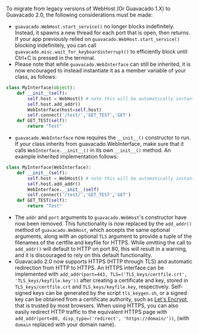 To migrate from legacy versions of WebHost (Or Guavacado 1.X) to Guavacado 2.0, the following considerations must be made:
- `guavacado.WebHost.start_service()` no longer blocks indefinitely. Instead, it spawns a new thread for each port that is open, then returns. If your app previously relied on `guavacado.WebHost.start_service()` blocking indefinitely, you can call `guavacado.misc.wait_for_keyboardinterrupt()` to efficiently block until Ctrl+C is pressed in the terminal.
- Please note that while `guavacado.WebInterface` can still be inherited, it is now encouraged to instead instantiate it as a member variable of your class, as follows:
```python
class MyInterface(object):
	def __init__(self):
		self.host = WebHost() # note this will be automatically instantiated in WebInterface if not passed in as an argument
		self.host.add_addr()
		WebInterface(host=self.host)
		self.connect('/test/','GET_TEST','GET')
	def GET_TEST(self):
		return "Test"
```
- `guavacado.WebInterface` now requires the `__init__()` constructor to run. If your class inherits from guavacado.WebInterface, make sure that it calls `WebInterface.__init__()` in its own `__init__()` method. An example inherited implementation follows:
```python
class MyInterface(WebInterface):
	def __init__(self):
		self.host = WebHost() # note this will be automatically instantiated in WebInterface if not set here before calling __init__()
		self.host.add_addr()
		WebInterface.__init__(self)
		self.connect('/test/','GET_TEST','GET')
	def GET_TEST(self):
		return "Test"
```
- The `addr` and `port` arguments to `guavacado.WebHost`'s constructor have now been removed.  This functionality is now replaced by the  `add_addr()` method of `guavacado.WebHost`, which accepts the same optional arguments, along with an optional `TLS` argument to provide a tuple of the filenames of the certfile and keyfile for HTTPS.  While omitting the call to `add_addr()` will default to HTTP on port 80, this will result in a warning, and it is discouraged to rely on this default functionality.
- Guavacado 2.0 now supports HTTPS (HTTP through TLS) and automatic redirection from HTTP to HTTPS.  An HTTPS interface can be implemented with `add_addr(port=443, TLS=('TLS_keys/certfile.crt', 'TLS_keys/keyfile.key'))` after creating a certificate and key, stored in `TLS_keys/certfile.crt` and `TLS_keys/keyfile.key`, respectively.  Self-signed keys can be generated by the script `tls_keygen.sh`, or a signed key can be obtained from a certificate authority, such as [Let's Encrypt](https://letsencrypt.org/), that is trusted by most browsers.  When using HTTPS, you can also easily redirect HTTP traffic to the equivalent HTTPS page with `add_addr(port=80, disp_type=('redirect', 'https://domain/'))`, (with `domain` replaced with your domain name).